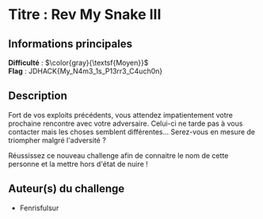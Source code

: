 # Titre : Rev My Snake III 

## Informations principales

**Difficulté** : $\color{gray}{\textsf{Moyen}}$ \
**Flag** : JDHACK{My_N4m3_1s_P13rr3_C4uch0n}

## Description

Fort de vos exploits précédents, vous attendez impatientement votre prochaine rencontre avec votre adversaire. Celui-ci ne tarde pas à vous contacter 
mais les choses semblent différentes... Serez-vous en mesure de triompher malgré l'adversité ?

Réussissez ce nouveau challenge afin de connaitre le nom de cette personne et la mettre hors d'état de nuire !

## Auteur(s) du challenge

- Fenrisfulsur

